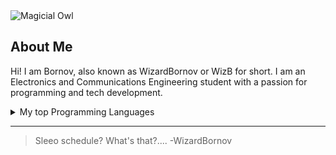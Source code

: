 <picture>
 <source media="(prefers-color-scheme: dark)" srcset="https://imgur.com/a/eeUBe3n">
 <source media="(prefers-color-scheme: light)" srcset="https://imgur.com/a/eeUBe3n">
 <img alt="Magicial Owl" src="https://imgur.com/a/eeUBe3n">
</picture>

## About Me

Hi! I am Bornov, also known as WizardBornov or WizB for short. I am an Electronics and Communications Engineering student with a passion for programming and tech development.

<details>
<summary>My top Programming Languages </summary>

| Rank |   Languages   |
|-----:|---------------|
|     1|   Python      |
|     2|   C           |
|     3|   C++         |

</details>


---
> Sleeo schedule? What's that?....
  -WizardBornov


<!---
WizardBornov/WizardBornov is a ✨ special ✨ repository because its `README.md` (this file) appears on your GitHub profile.
You can click the Preview link to take a look at your changes.
--->
